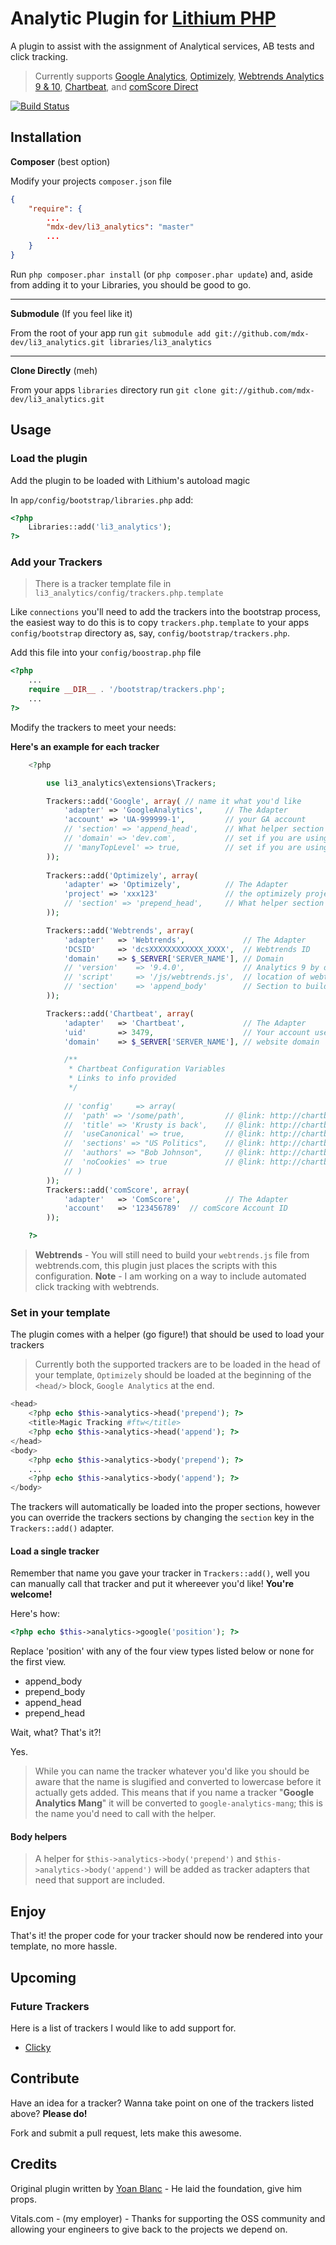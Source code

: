 # Analytic Plugin for [Lithium PHP](http://lithify.me)

A plugin to assist with the assignment of Analytical services, AB tests and click tracking.

> Currently supports [Google Analytics](http://www.google.com/analytics/), [Optimizely](http://www.optimizely.com), [Webtrends Analytics 9 & 10](http://webtrends.com/products/analytics), [Chartbeat](http://chartbeat.com), and [comScore Direct](http://direct.comscore.com)

[![Build Status](https://secure.travis-ci.org/mdx-dev/li3_analytics.png?branch=master)](http://travis-ci.org/mdx-dev/li3_analytics)

## Installation

__Composer__ (best option)

Modify your projects `composer.json` file

~~~ json
{
    "require": {
    	...
        "mdx-dev/li3_analytics": "master"
        ...
    }
}
~~~

Run `php composer.phar install` (or `php composer.phar update`) and, aside from adding it to your Libraries, you should be good to go.

***

__Submodule__ (If you feel like it)

From the root of your app run `git submodule add git://github.com/mdx-dev/li3_analytics.git libraries/li3_analytics`

***

__Clone Directly__ (meh)

From your apps `libraries` directory run `git clone git://github.com/mdx-dev/li3_analytics.git`

## Usage

### Load the plugin

Add the plugin to be loaded with Lithium's autoload magic

In `app/config/bootstrap/libraries.php` add:

~~~ php
<?php
	Libraries::add('li3_analytics');
?>
~~~

### Add your Trackers

> There is a tracker template file in `li3_analytics/config/trackers.php.template`

Like `connections` you'll need to add the trackers into the bootstrap process, the easiest way to do this is to copy `trackers.php.template` to your apps `config/bootstrap` directory as, say, `config/bootstrap/trackers.php`.

Add this file into your `config/boostrap.php` file

~~~ php
<?php
	...
	require __DIR__ . '/bootstrap/trackers.php';
	...
?>
~~~

Modify the trackers to meet your needs:

__Here's an example for each tracker__

~~~ php
	<?php

		use li3_analytics\extensions\Trackers;

		Trackers::add('Google', array( // name it what you'd like
			'adapter' => 'GoogleAnalytics', 	// The Adapter
			'account' => 'UA-999999-1', 		// your GA account
			// 'section' => 'append_head', 		// What helper section to load tracking in your template `append_head | prepend_head`
			// 'domain' => 'dev.com', 			// set if you are using with multiple sub domains, ignore otherwise
			// 'manyTopLevel' => true, 			// set if you are using GA with multiple top level domains
		));
				
		Trackers::add('Optimizely', array(
			'adapter' => 'Optimizely', 			// The Adapter
			'project' => 'xxx123' 				// the optimizely project id
			// 'section' => 'prepend_head', 	// What helper section to load tracking in your template `append_head | prepend_head`
		));

		Trackers::add('Webtrends', array(
			'adapter'	=> 'Webtrends', 			// The Adapter
			'DCSID' 	=> 'dcsXXXXXXXXXXXX_XXXX',	// Webtrends ID
			'domain' 	=> $_SERVER['SERVER_NAME'],	// Domain 
			// 'version'	=> '9.4.0', 			// Analytics 9 by default
			// 'script'		=> '/js/webtrends.js', 	// location of webtrends script (relative to webroot)
			// 'section' 	=> 'append_body' 		// Section to build script block into
		));

		Trackers::add('Chartbeat', array(
			'adapter'	=> 'Chartbeat', 			// The Adapter
			'uid'		=> 3479, 					// Your account user ID
			'domain'	=> $_SERVER['SERVER_NAME'], // website domain

			/**
			 * Chartbeat Configuration Variables
			 * Links to info provided 
			 */ 
				
			// 'config' 	=> array(
			// 	'path' => '/some/path', 		// @link: http://chartbeat.com/docs/configuration_variables#path
			// 	'title' => 'Krusty is back', 	// @link: http://chartbeat.com/docs/configuration_variables#title
			// 	'useCanonical' => true, 		// @link: http://chartbeat.com/docs/configuration_variables#useCanonical
			// 	'sections' => "US Politics", 	// @link: http://chartbeat.com/docs/configuration_variables#groups
			// 	'authors' => "Bob Johnson", 	// @link: http://chartbeat.com/docs/configuration_variables#groups
			// 	'noCookies' => true 			// @link: http://chartbeat.com/docs/configuration_variables#nocookies
			// )
		));
		Trackers::add('comScore', array(
			'adapter'	=> 'ComScore', 			// The Adapter
			'account' 	=> '123456789'	// comScore Account ID
		));

	?>
~~~

> __Webtrends__ - You will still need to build your `webtrends.js` file from webtrends.com, this plugin just places the scripts with this configuration.
> __Note__ - I am working on a way to include automated click tracking with webtrends.

### Set in your template

The plugin comes with a helper (go figure!) that should be used to load your trackers

> Currently both the supported trackers are to be loaded in the head of your template, `Optimizely` should be loaded at the beginning of the `<head/>` block, `Google Analytics` at the end.

~~~ php
<head>
	<?php echo $this->analytics->head('prepend'); ?>
	<title>Magic Tracking #ftw</title>
	<?php echo $this->analytics->head('append'); ?>
</head>
<body>
	<?php echo $this->analytics->body('prepend'); ?>
	...
	<?php echo $this->analytics->body('append'); ?>
</body>
~~~

The trackers will automatically be loaded into the proper sections, however you can override the trackers sections by changing the `section` key in the `Trackers::add()` adapter.

#### Load a single tracker

Remember that name you gave your tracker in `Trackers::add()`, well you can manually call that tracker and put it whereever you'd like! __You're welcome!__

Here's how:

~~~ php
<?php echo $this->analytics->google('position'); ?>
~~~

Replace 'position' with any of the four view types listed below or none for the first view.

* append_body
* prepend_body
* append_head
* prepend_head

Wait, what? That's it?! 

Yes.

> While you can name the tracker whatever you'd like you should be aware that the name is slugified and converted to lowercase before it actually gets added.
> This means that if you name a tracker "__Google Analytics Mang__" it will be converted to `google-analytics-mang`; this is the name you'd need to call with the helper.

#### Body helpers

> A helper for `$this->analytics->body('prepend')` and `$this->analytics->body('append')` will be added as tracker adapters that need that support are included.

## Enjoy

That's it! the proper code for your tracker should now be rendered into your template, no more hassle.

## Upcoming

### Future Trackers
Here is a list of trackers I would like to add support for.

- [Clicky](http://getclicky.com/)

## Contribute
Have an idea for a tracker? Wanna take point on one of the trackers listed above? __Please do!__

Fork and submit a pull request, lets make this awesome.

## Credits

Original plugin written by [Yoan Blanc](https://github.com/greut) - He laid the foundation, give him props.

Vitals.com - (my employer) - Thanks for supporting the OSS community and allowing your engineers to give back to the projects we depend on.